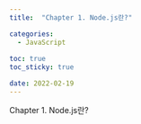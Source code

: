 ```yaml
---
title:  "Chapter 1. Node.js란?" 

categories:
  - JavaScript
  
toc: true
toc_sticky: true

date: 2022-02-19 
---
```


Chapter 1. Node.js란?

